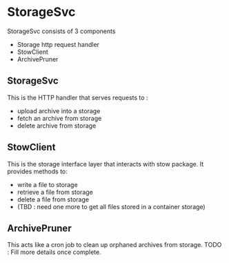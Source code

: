# StorageSvc 
StorageSvc consists of 3 components
* Storage http request handler
* StowClient
* ArchivePruner

## StorageSvc  
This is the HTTP handler that serves requests to :
* upload archive into a storage
* fetch an archive from storage
* delete archive from storage

## StowClient 
This is the storage interface layer that interacts with stow package.
It provides methods to:
* write a file to storage
* retrieve a file from storage
* delete a file from storage
* (TBD : need one more to get all files stored in a container storage)

## ArchivePruner
This acts like a cron job to clean up orphaned archives from storage.
TODO : Fill more details once complete.



